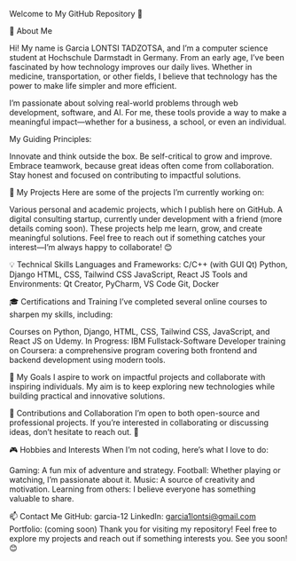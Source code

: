 Welcome to My GitHub Repository 👋

🌟 About Me

Hi! My name is Garcia LONTSI TADZOTSA, and I’m a computer science student at Hochschule Darmstadt in Germany. From an early age, I’ve been fascinated by how technology improves our daily lives. Whether in medicine, transportation, or other fields, I believe that technology has the power to make life simpler and more efficient.

I’m passionate about solving real-world problems through web development, software, and AI. For me, these tools provide a way to make a meaningful impact—whether for a business, a school, or even an individual.

My Guiding Principles:

Innovate and think outside the box.
Be self-critical to grow and improve.
Embrace teamwork, because great ideas often come from collaboration.
Stay honest and focused on contributing to impactful solutions.


📂 My Projects
Here are some of the projects I’m currently working on:

Various personal and academic projects, which I publish here on GitHub.
A digital consulting startup, currently under development with a friend (more details coming soon).
These projects help me learn, grow, and create meaningful solutions. Feel free to reach out if something catches your interest—I’m always happy to collaborate! 😊



💡 Technical Skills
Languages and Frameworks:
C/C++ (with GUI Qt)
Python, Django
HTML, CSS, Tailwind CSS
JavaScript, React JS
Tools and Environments:
Qt Creator, PyCharm, VS Code
Git, Docker


🎓 Certifications and Training
I’ve completed several online courses to sharpen my skills, including:

Courses on Python, Django, HTML, CSS, Tailwind CSS, JavaScript, and React JS on Udemy.
In Progress:
IBM Fullstack-Software Developer training on Coursera: a comprehensive program covering both frontend and backend development using modern tools.


🎯 My Goals
I aspire to work on impactful projects and collaborate with inspiring individuals. My aim is to keep exploring new technologies while building practical and innovative solutions.


🤝 Contributions and Collaboration
I’m open to both open-source and professional projects. If you’re interested in collaborating or discussing ideas, don’t hesitate to reach out. 🚀


🎮 Hobbies and Interests
When I’m not coding, here’s what I love to do:

Gaming: A fun mix of adventure and strategy.
Football: Whether playing or watching, I’m passionate about it.
Music: A source of creativity and motivation.
Learning from others: I believe everyone has something valuable to share.


📫 Contact Me
GitHub: garcia-12
LinkedIn: garcia1lontsi@gmail.com
Portfolio: (coming soon)
Thank you for visiting my repository! Feel free to explore my projects and reach out if something interests you. See you soon! 😊
